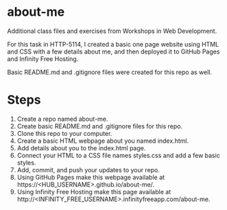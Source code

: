# about-me
Additional class files and exercises from Workshops in Web Development.

For this task in HTTP-5114, I created a basic one page website using HTML and CSS with a few details about me, and then deployed it to GitHub Pages and Infinity Free Hosting.

Basic README.md and .gitignore files were created for this repo as well.

# Steps
1. Create a repo named about-me.
2. Create basic README.md and .gitignore files for this repo.
3. Clone this repo to your computer.
4. Create a basic HTML webpage about you named index.html.
5. Add details about you to the index.html page.
6. Connect your HTML to a CSS file names styles.css and add a few basic styles.
7. Add, commit, and push your updates to your repo.
8. Using GitHub Pages make this webpage available at https://<HUB_USERNAME>.github.io/about-me/.
9. Using Infinity Free Hosting make this page available at http://<INFINITY_FREE_USERNAME>.infinityfreeapp.com/about-me.